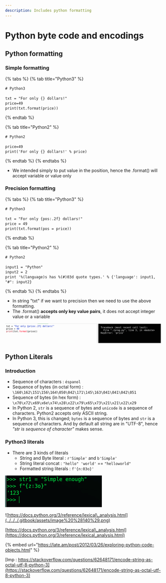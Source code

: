 ```yaml
---
description: Includes python formatting
---
```


# Python byte code and encodings

## Python formatting

### Simple formatting

{% tabs %}
{% tab title="Python3" %}
```text
# Python3

txt = "For only {} dollars!"
price=49
print(txt.format(price))
```
{% endtab %}

{% tab title="Python2" %}
```text
# Python2

price=49
print('For only {} dollars!' % price)
```
{% endtab %}
{% endtabs %}

* We intended simply to put value in the position, hence the .format\(\) will accept variable or value only

### Precision formatting

{% tabs %}
{% tab title="Python3" %}
```text
# Python3

txt = "For only {pos:.2f} dollars!"
price = 49
print(txt.format(pos = price))
```
{% endtab %}

{% tab title="Python2" %}
```text
# Python2

input1 = "Python"
input2 = 2
print '%(language)s has %(#)03d quote types.' % {'language': input1, "#": input2}
```
{% endtab %}
{% endtabs %}

* In string "txt" if we want to precision then we need to use the above formatting.
* The .format\(\) **accepts only key value pairs**, it does not accept integer value or a variable

![Error example because .format\(\) accepts key:value pairs](../../../.gitbook/assets/image%20%28139%29.png)



## Python Literals

### Introduction

* Sequence of characters :   `éspanol`
* Sequence of bytes \(in octal form\) : `\160\162\151\156\164\050\042\171\145\163\041\041\042\051`
* Sequence of bytes \(in hex form\) : `\x70\x72\x69\x6e\x74\x28\x22\x79\x65\x73\x21\x21\x22\x29`
* In Python 2, `str` is a sequence of bytes and `unicode` is a sequence of characters. Python2 accepts only ASCII string.
*  In Python 3, this is changed; `bytes` is a sequence of bytes and `str` is a sequence of characters. And by default all string are in "UTF-8", hence _"str is sequence of character"_ makes sense.

### Python3 literals 

* There are 3 kinds of literals
  * String and Byte literal : `r'Simple'` and `b'Simple'`
  * String literal concat : `"hello" 'world'` == `"helloworld"`
  * Formatted string literals : `f'{n:03o}'`

![Formatted string literals](../../../.gitbook/assets/image%20%28142%29.png)

![https://docs.python.org/3/reference/lexical\_analysis.html](../../../.gitbook/assets/image%20%28140%29.png)

[https://docs.python.org/3/reference/lexical\_analysis.html](https://docs.python.org/3/reference/lexical_analysis.html)

{% embed url="https://late.am/post/2012/03/26/exploring-python-code-objects.html" %}

[Imp : https://stackoverflow.com/questions/62648171/encode-string-as-octal-utf-8-python-3](https://stackoverflow.com/questions/62648171/encode-string-as-octal-utf-8-python-3)




